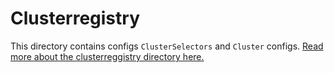# Clusterregistry

This directory contains configs `ClusterSelectors` and `Cluster` configs.  [Read more about the clusterreggistry directory here.](https://cloud.google.com/anthos-config-management/docs/how-to/repo#clusterregistry)

